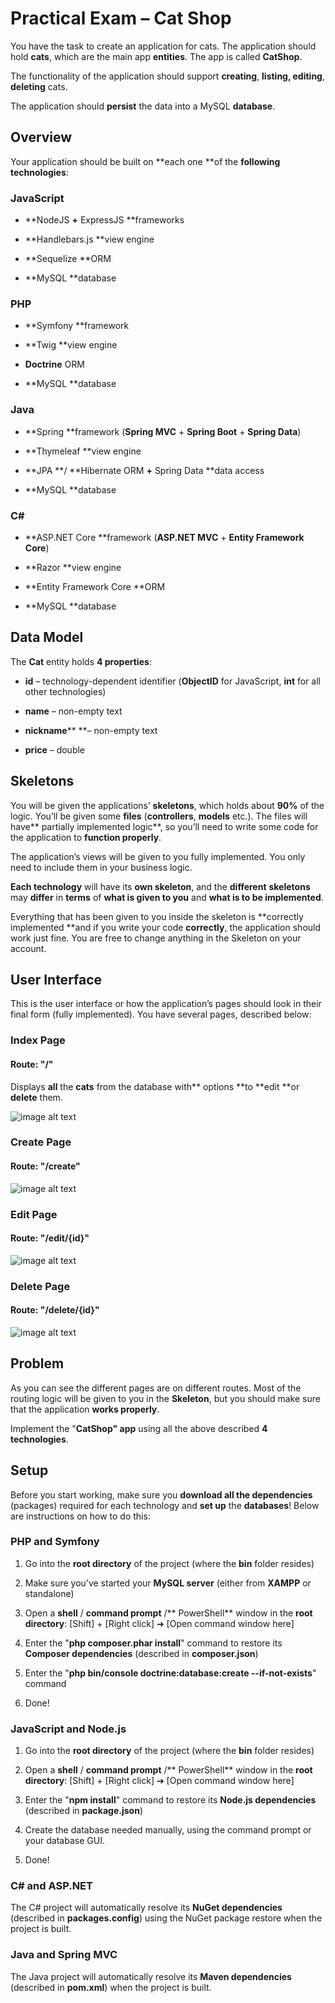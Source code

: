 # Practical Exam – Cat Shop

You have the task to create an application for cats. The application should hold **cats**, which are the main app **entities**. The app is called **CatShop**.

The functionality of the application should support **creating**, **listing, editing**, **deleting** cats.

The application should **persist** the data into a MySQL **database**.

## Overview

Your application should be built on **each one **of the **following technologies**:

### JavaScript

* **NodeJS **+** ExpressJS **frameworks

* **Handlebars.js **view engine

* **Sequelize **ORM

* **MySQL **database

### PHP

* **Symfony **framework

* **Twig **view engine

* **Doctrine** ORM

* **MySQL **database

### Java

* **Spring **framework (**Spring MVC** + **Spring Boot** + **Spring Data**)

* **Thymeleaf **view engine

* **JPA **/ **Hibernate ORM **+** Spring Data **data access

* **MySQL **database

### C#

* **ASP.NET Core **framework (**ASP.NET MVC** + **Entity Framework Core**)

* **Razor **view engine

* **Entity Framework Core **ORM

* **MySQL **database

## Data Model

The **Cat** entity holds **4 properties**:

* **id** – technology-dependent identifier (**ObjectID** for JavaScript, **int** for all other technologies)

* **name** – non-empty text

* **nickname**** **– non-empty text

* **price** – double

## Skeletons

You will be given the applications’ **skeletons**, which holds about **90%** of the logic. You’ll be given some **files** (**controllers**, **models** etc.). The files will have** partially implemented logic**, so you’ll need to write some code for the application to **function properly**.

The application’s views will be given to you fully implemented. You only need to include them in your business logic.

**Each technology** will have its **own skeleton**, and the **different** **skeletons** may **differ** in **terms** of **what is given to you** and **what is to be implemented**.

Everything that has been given to you inside the skeleton is **correctly implemented **and if you write your code **correctly**, the application should work just fine. You are free to change anything in the Skeleton on your account.

## User Interface

This is the user interface or how the application’s pages should look in their final form (fully implemented). You have several pages, described below:

### Index Page

#### Route: **"/"**

Displays **all** the **cats** from the database with** options **to **edit **or **delete** them.

![image alt text](../images/image_0.png)

### Create Page

#### Route: **"/create"**

![image alt text](../images/image_1.png)

### Edit Page

#### Route: **"/edit/{id}"**

![image alt text](../images/image_2.png)

### Delete Page

#### Route: **"/delete/{id}"**

![image alt text](../images/image_3.png)

## Problem

As you can see the different pages are on different routes. Most of the routing logic will be given to you in the **Skeleton**, but you should make sure that the application **works properly**.

Implement the "**CatShop" app** using all the above described **4 technologies**.

## Setup

Before you start working, make sure you **download all the dependencies** (packages) required for each technology and **set up** the **databases**! Below are instructions on how to do this:

### PHP and Symfony

1. Go into the **root directory** of the project (where the **bin** folder resides)

2. Make sure you’ve started your **MySQL server** (either from **XAMPP** or standalone)

3. Open a **shell** / **command prompt** /** PowerShell** window in the **root directory**: [Shift] + [Right click] ➔ [Open command window here]

4. Enter the "**php composer.phar install**" command to restore its **Composer dependencies** (described in **composer.json**)

5. Enter the "**php bin/console doctrine:database:create --if-not-exists**" command

6. Done!

### JavaScript and Node.js

1. Go into the **root directory** of the project (where the **bin** folder resides)

2. Open a **shell** / **command prompt** /** PowerShell** window in the **root directory**: [Shift] + [Right click] ➔ [Open command window here]

3. Enter the "**npm install**" command to restore its **Node.js dependencies** (described in **package.json**)

4. Create the database needed manually, using the command prompt or your database GUI. 

5. Done!

### C# and ASP.NET

The C# project will automatically resolve its **NuGet dependencies** (described in **packages.config**) using the NuGet package restore when the project is built.

### Java and Spring MVC

The Java project will automatically resolve its **Maven dependencies** (described in **pom.xml**) when the project is built.

